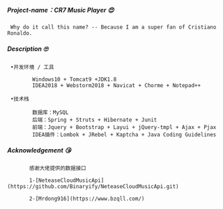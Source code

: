 ##### Project-name：CR7 Music Player 😍
     Why do it call this name? -- Because I am a super fan of Cristiano Ronaldo.  
##### Description 🙄
     •开发环境 / 工具
     
            Windows10 + Tomcat9 +JDK1.8
            IDEA2018 + Webstorm2018 + Navicat + Chorme + Notepad++  
     
     •技术栈
     
            数据库：MySQL
            后端：Spring + Struts + Hibernate + Junit
            前端：Jquery + Bootstrap + Layui + jQuery-tmpl + Ajax + Pjax
            IDEA插件：Lombok + JRebel + Kaptcha + Java Coding Guidelines
            
##### Acknowledgement 😘

           感谢大佬提供的数据接口
           
           1-[NeteaseCloudMusicApi](https://github.com/Binaryify/NeteaseCloudMusicApi.git)
           
           2-[Mrdong916](https://www.bzqll.com/)

        